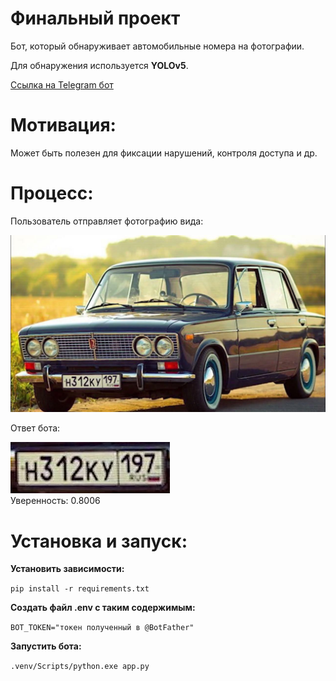 # Финальный проект

Бот, который обнаруживает автомобильные номера на фотографии.

Для обнаружения используется **YOLOv5**.

[Ссылка на Telegram бот](https://t.me/bh_hw6_bot)

# Мотивация:

Может быть полезен для фиксации нарушений, контроля доступа и др.

# Процесс:

Пользователь отправляет фотографию вида:

![Входная фотография](example/input.png "Входная фотография")

Ответ бота:

![Выходная фотография](example/output.png "Выходная фотография")<br>
Уверенность: 0.8006

# Установка и запуск:

**Установить зависимости:**

```pip install -r requirements.txt```

**Создать файл .env с таким содержимым:**

```BOT_TOKEN="токен полученный в @BotFather"```

**Запустить бота:**

```.venv/Scripts/python.exe app.py```
